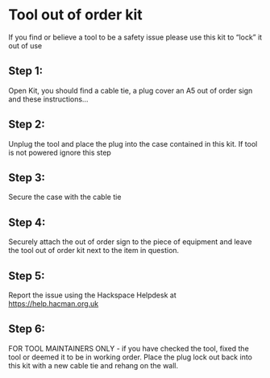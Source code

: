 # Tool out of order kit 

If you find or believe a tool to be a safety issue please use this kit to “lock” it out of use

## Step 1: 

Open Kit, you should find a cable tie, a plug cover an A5 out of order sign and these instructions…

## Step 2: 

Unplug the tool and place the plug into the case contained in this kit.  If tool is not powered ignore this step

## Step 3:  

Secure the case with the cable tie 
	
## Step 4:  

Securely attach the out of order sign to the piece of equipment and leave the tool out of order kit next to the item in question. 

## Step 5:  

Report the issue using the Hackspace Helpdesk at https://help.hacman.org.uk

## Step 6:   

FOR TOOL MAINTAINERS ONLY - if you have checked the tool, fixed the tool or deemed it to be in working order.  Place the plug lock out back into this kit with  a new cable tie and rehang on the wall.  
